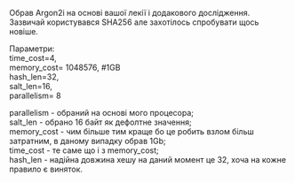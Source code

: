 Обрав Argon2i на основі вашої лекії і додакового дослідження.  
Зазвичай користувався SHA256 але захотілось спробувати щось новіше.  

Параметри:   
    time_cost=4,  
    memory_cost= 1048576, #1GB  
    hash_len=32,  
    salt_len=16,  
    parallelism= 8  

parallelism - обраний на основі мого процесора;  
salt_len - обрано 16 байт як дефолтне значення;  
memory_cost - чим більше тим краще бо це робить взлом більш затратним, 
              в даному випадку обрав 1Gb;  
time_cost - те саме що і з memory_cost;  
hash_len - надійна довжина хешу на даний момент це 32, хоча на кожне правило є виняток.  
